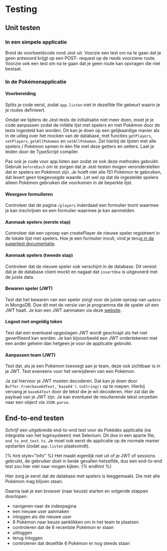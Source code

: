# Testing

## Unit testen

### In een simpele applicatie

Breid de voorbeeldcode rond Jest uit. Voorzie een test om na te gaan dat je geen antwoord krijgt op een POST- request op de reeds voorziene route. Voorzie ook een test om na te gaan dat je geen route kan opvragen die niet bestaat.

### In de Pokémonapplicatie

#### Voorbereiding

Splits je code eerst, zodat `app.listen` niet in dezelfde file gebeurt waarin je je routes definieert.&#x20;

Omdat we tijdens de Jest-tests de initialisatie niet meer doen, moet je je code aanpassen zodat de initiële lijst met spelers en met Pokémon door de tests ingesteld kan worden. Dit kan je doen op een gelijkaardige manier als in de uitleg over het mocken van de database, met functies `getPlayers`, `setPlayers`, `getAllPokemon` en `setAllPokemon`. Zet hierbij de lijsten met alle spelers / Pokémon samen in één file met deze getters en setters. Laat je leiden door de TypeScript compiler.

Pas ook je code voor app.listen aan zodat ze ook deze methodes gebruikt. Gebruik `beforeEach` om te zorgen dat je Jest-testen mogen veronderstellen dat er spelers en Pokémon zijn. Je hoeft niet alle 151 Pokémon te gebruiken, dat levert geen toegevoegde waarde. Let wel op dat de ingestelde spelers alleen Pokémon gebruiken die voorkomen in de beperkte lijst.

#### Weergave formulieren

Controleer dat de pagina `/players` inderdaad een formulier toont waarmee je kan inschrijven en een formulier waarmee je kan aanmelden.

#### Aanmaak spelers (eerste stap)

Controleer dat een oproep van createPlayer de nieuwe speler registreert in de lokale lijst met spelers. Hoe je een formulier invult, vind je terug[ in de supertest documentatie](https://www.npmjs.com/package/supertest).

#### Aanmaak spelers (tweede stap)

Controleer dat de nieuwe speler ook verschijnt in de database. Dit vereist dat je de database client mockt en nagaat dat `insertOne` is uitgevoerd met de juiste data.

#### Bewaren speler (JWT)

Test dat het bewaren van een speler zorgt voor de juiste oproep van `update` in MongoDB. Doe dit met de versie van je programma die de speler uit een JWT haalt. Je kan een JWT aanmaken via deze [website](https://jwt.io/).

#### Logout met ongeldig token

Test dat een eventueel opgeslagen JWT wordt geschrapt als het niet geverifieerd kan worden. Je kan bijvoorbeeld een JWT ondertekenen met een ander geheim dan hetgeen je voor de applicatie gebruikt.

#### Aanpassen team (JWT)

Test dat, als je een Pokémon toevoegt aan je team, deze ook zichtbaar is in je JWT. Test eveneens voor het verwijderen van een Pokémon.

Je zal hiervoor je JWT moeten decoderen. Dat kan je doen door `Buffer.from(base64Text,'base64').toString()` op te roepen. Hierbij vervang je `base64Text` door de tekst die je wil decoderen. Hier zal dat de payload van je JWT zijn. Je kan eventueel de resulterende tekst omzetten naar een object via `JSON.parse`.

## End-to-end testen

Schrijf een uitgebreide end-to-end test voor de Pokédex applicatie (na integratie van het loginsysteem) met Selenium. Dit doe in een aparte file, `end_to_end_test.ts`. Je moet ook eerst de applicatie op de normale manier opstarten (zodat `app.listen` plaatsvindt).

{% hint style="info" %}
Het maakt eigenlijk niet uit of je JWT of sessions gebruikt, de gebruiker doet in beide gevallen hetzelfde, dus een end-to-end test zou hier niet naar mogen kijken.
{% endhint %}

Hier zorg je eerst dat de database met spelers is leeggemaakt. Die met alle Pokémon mag blijven staan.

Daarna laat je een browser (naar keuze) starten en volgende stappen doorlopen:

* navigeren naar de indexpagina
* een nieuwe user aanmaken
* inloggen als die nieuwe user
* 8 Pokémon naar keuze aanklikken om in het team te plaatsen
* controleren dat de 6 recentste Pokémon er staan
* uitloggen
* terug inloggen
* controleren dat dezelfde 6 Pokémon er nog steeds staan
